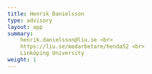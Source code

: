 ```yaml
---
title: Henrik Danielsson
type: advisory
layout: app
summary:
    henrik.danielsson@liu.se <br>
    https://liu.se/medarbetare/henda52 <br>
    Linköping University
weight: 1
---
```


